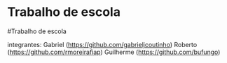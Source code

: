 # Trabalho de escola
#Trabalho de escola

 integrantes: 
 Gabriel    (https://github.com/gabrieljcoutinho)
 Roberto    (https://github.com/rmoreirafiap)
 Guilherme  (https://github.com/bufungo)

